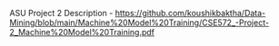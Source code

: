 ASU Project 2 Description - 
https://github.com/koushikbaktha/Data-Mining/blob/main/Machine%20Model%20Training/CSE572_-Project-2_Machine%20Model%20Training.pdf
